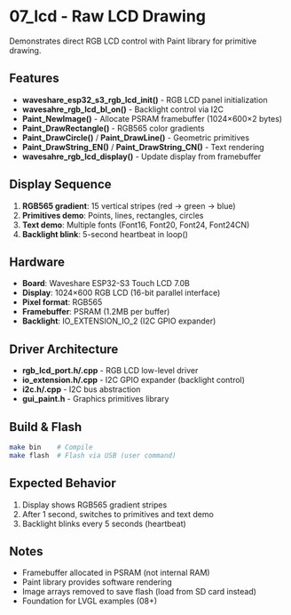 # 07_lcd - Raw LCD Drawing

Demonstrates direct RGB LCD control with Paint library for primitive drawing.

## Features

- **waveshare_esp32_s3_rgb_lcd_init()** - RGB LCD panel initialization
- **wavesahre_rgb_lcd_bl_on()** - Backlight control via I2C
- **Paint_NewImage()** - Allocate PSRAM framebuffer (1024×600×2 bytes)
- **Paint_DrawRectangle()** - RGB565 color gradients
- **Paint_DrawCircle()** / **Paint_DrawLine()** - Geometric primitives
- **Paint_DrawString_EN()** / **Paint_DrawString_CN()** - Text rendering
- **wavesahre_rgb_lcd_display()** - Update display from framebuffer

## Display Sequence

1. **RGB565 gradient**: 15 vertical stripes (red → green → blue)
2. **Primitives demo**: Points, lines, rectangles, circles
3. **Text demo**: Multiple fonts (Font16, Font20, Font24, Font24CN)
4. **Backlight blink**: 5-second heartbeat in loop()

## Hardware

- **Board**: Waveshare ESP32-S3 Touch LCD 7.0B
- **Display**: 1024×600 RGB LCD (16-bit parallel interface)
- **Pixel format**: RGB565
- **Framebuffer**: PSRAM (1.2MB per buffer)
- **Backlight**: IO_EXTENSION_IO_2 (I2C GPIO expander)

## Driver Architecture

- **rgb_lcd_port.h/.cpp** - RGB LCD low-level driver
- **io_extension.h/.cpp** - I2C GPIO expander (backlight control)
- **i2c.h/.cpp** - I2C bus abstraction
- **gui_paint.h** - Graphics primitives library

## Build & Flash

```bash
make bin    # Compile
make flash  # Flash via USB (user command)
```

## Expected Behavior

1. Display shows RGB565 gradient stripes
2. After 1 second, switches to primitives and text demo
3. Backlight blinks every 5 seconds (heartbeat)

## Notes

- Framebuffer allocated in PSRAM (not internal RAM)
- Paint library provides software rendering
- Image arrays removed to save flash (load from SD card instead)
- Foundation for LVGL examples (08+)
